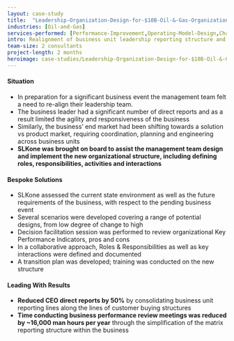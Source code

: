 ```yaml
---
layout: case-study
title:  "Leadership-Organization-Design-for-$10B-Oil-&-Gas-Organization"
industries: [Oil-and-Gas]
services-performed: [Performance-Improvement,Operating-Model-Design,Change-Management]
intro: Realignment of business unit leadership reporting structure and role clarification in preparation for a business event
team-size: 2 consultants
project-length: 2 months
heroimage: case-studies/Leadership-Organization-Design-for-$10B-Oil-&-Gas-Organization.jpg
---
```


#### Situation
- In preparation for a significant business event the management team felt a need to re-align their leadership team.​
- The business leader had a significant number of direct reports and as a result limited the agility and responsiveness of the business​
- Similarly, the business’ end market had been shifting towards a solution vs product market, requiring coordination, planning and engineering across business units​
- **SLKone was brought on board to assist the management team design and implement the new organizational structure, including defining roles, responsibilities, activities and interactions**

#### Bespoke Solutions
- SLKone assessed the current state environment as well as the future requirements of the business, with respect to the pending business event​
- Several scenarios were developed covering a range of potential designs, from low degree of change to high   ​
- Decision facilitation session was performed to review organizational Key Performance Indicators, pros and cons​
- In a collaborative approach, Roles & Responsibilities as well as key interactions were defined and documented​
- A transition plan was developed;  training was conducted on the new structure

#### Leading With Results
- **Reduced CEO direct reports by 50%**  by consolidating business unit reporting lines along the lines of customer buying structures ​
- **Time conducting business performance review meetings was reduced by ~16,000 man hours per year** through the simplification of the matrix reporting structure within the business
